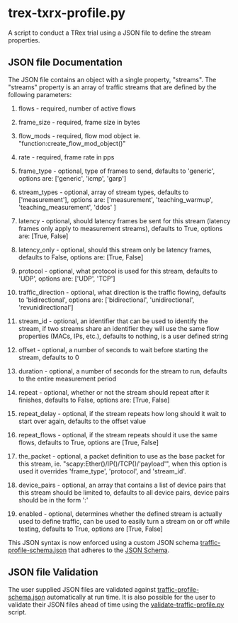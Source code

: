 # trex-txrx-profile.py
A script to conduct a TRex trial using a JSON file to define the stream properties.

## JSON file Documentation

The JSON file contains an object with a single property, "streams".
The "streams" property is an array of traffic streams that are defined
by the following parameters:

1. flows - required, number of active flows

2. frame_size - required, frame size in bytes

3. flow_mods - required, flow mod object ie. "function:create_flow_mod_object(<flows to use>)"

4. rate - required, frame rate in pps

5. frame_type - optional, type of frames to send, defaults to 'generic', options are: ['generic', 'icmp', 'garp']

6. stream_types - optional, array of stream types, defaults to ['measurement'], options are: ['measurement', 'teaching_warmup', 'teaching_measurement', 'ddos' ]

7. latency - optional, should latency frames be sent for this stream (latency frames only apply to measurement streams), defaults to True, options are: [True, False]

8. latency_only - optional, should this stream only be latency frames, defaults to False, options are: [True, False]

9. protocol - optional, what protocol is used for this stream, defaults to 'UDP', options are: ['UDP', 'TCP']

10. traffic_direction - optional, what direction is the traffic flowing, defaults to 'bidirectional', options are: ['bidirectional', 'unidirectional', 'revunidirectional']

11. stream_id - optional, an identifier that can be used to identify the stream, if two streams share an identifier they will use the same flow properties (MACs, IPs, etc.), defaults to nothing, is a user defined string

12. offset - optional, a number of seconds to wait before starting the stream, defaults to 0

13. duration - optional, a number of seconds for the stream to run, defaults to the entire measurement period

14. repeat - optional, whether or not the stream should repeat after it finishes, defaults to False, options are: [True, False]

15. repeat_delay - optional, if the stream repeats how long should it wait to start over again, defaults to the offset value

16. repeat_flows - optional, if the stream repeats should it use the same flows, defaults to True, options are [True, False]

17. the_packet - optional, a packet definition to use as the base packet for this stream, ie. "scapy:Ether()/IP()/TCP()/'payload'", when this option is used it overrides 'frame_type', 'protocol', and 'stream_id'.

18. device_pairs - optional, an array that contains a list of device pairs that this stream should be limited to, defaults to all device pairs, device pairs should be in the form '<device-A>:<device-B>'

19. enabled - optional, determines whether the defined stream is actually used to define traffic, can be used to easily turn a stream on or off while testing, defaults to True, options are [True, False]

This JSON syntax is now enforced using a custom JSON schema [traffic-profile-schema.json](traffic-profile-schema.json) that adheres to the [JSON Schema](https://json-schema.org/understanding-json-schema/).

## JSON file Validation

The user supplied JSON files are validated against [traffic-profile-schema.json](traffic-profile-schema.json) automatically at run time.  It is also possible for the user to validate their JSON files ahead of time using the [validate-traffic-profile.py](validate-traffic-profile.py) script.
